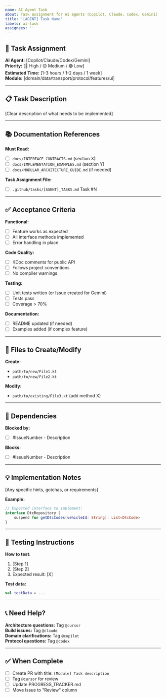 ```yaml
---
name: AI Agent Task
about: Task assignment for AI agents (Copilot, Claude, Codex, Gemini)
title: '[AGENT] Task Name'
labels: ai-task
assignees: ''
---
```


## 🎯 Task Assignment

**AI Agent:** [Copilot/Claude/Codex/Gemini]  
**Priority:** [🔴 High / 🟡 Medium / 🟢 Low]  
**Estimated Time:** [1-3 hours / 1-2 days / 1 week]  
**Module:** [domain/data/transport/protocol/features/ui]

---

## 📋 Task Description

[Clear description of what needs to be implemented]

---

## 📚 Documentation References

**Must Read:**
- [ ] `docs/INTERFACE_CONTRACTS.md` (section X)
- [ ] `docs/IMPLEMENTATION_EXAMPLES.md` (section Y)
- [ ] `docs/MODULAR_ARCHITECTURE_GUIDE.md` (if needed)

**Task Assignment File:**
- [ ] `.github/tasks/[AGENT]_TASKS.md` Task #N

---

## ✅ Acceptance Criteria

**Functional:**
- [ ] Feature works as expected
- [ ] All interface methods implemented
- [ ] Error handling in place

**Code Quality:**
- [ ] KDoc comments for public API
- [ ] Follows project conventions
- [ ] No compiler warnings

**Testing:**
- [ ] Unit tests written (or Issue created for Gemini)
- [ ] Tests pass
- [ ] Coverage > 70%

**Documentation:**
- [ ] README updated (if needed)
- [ ] Examples added (if complex feature)

---

## 📄 Files to Create/Modify

**Create:**
- `path/to/new/File1.kt`
- `path/to/new/File2.kt`

**Modify:**
- `path/to/existing/File3.kt` (add method X)

---

## 🔗 Dependencies

**Blocked by:**
- [ ] #IssueNumber - Description

**Blocks:**
- [ ] #IssueNumber - Description

---

## 💡 Implementation Notes

[Any specific hints, gotchas, or requirements]

**Example:**
```kotlin
// Expected interface to implement:
interface DtcRepository {
    suspend fun getDtcCodes(vehicleId: String): List<DtcCode>
}
```

---

## 🧪 Testing Instructions

**How to test:**
1. [Step 1]
2. [Step 2]
3. Expected result: [X]

**Test data:**
```kotlin
val testData = ...
```

---

## 📞 Need Help?

**Architecture questions:** Tag `@cursor`  
**Build issues:** Tag `@claude`  
**Domain clarifications:** Tag `@copilot`  
**Protocol questions:** Tag `@codex`

---

## ✅ When Complete

- [ ] Create PR with title: `[Module] Task description`
- [ ] Tag `@cursor` for review
- [ ] Update PROGRESS_TRACKER.md
- [ ] Move Issue to "Review" column

